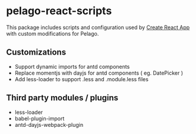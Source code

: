 # pelago-react-scripts

This package includes scripts and configuration used by [Create React App](https://github.com/facebook/create-react-app) with custom modifications for Pelago.<br>

## Customizations

- Support dynamic imports for antd components
- Replace momentjs with dayjs for antd components ( eg. DatePicker )
- Add less-loader to support .less and .module.less files

## Third party modules / plugins

- less-loader
- babel-plugin-import
- antd-dayjs-webpack-plugin
